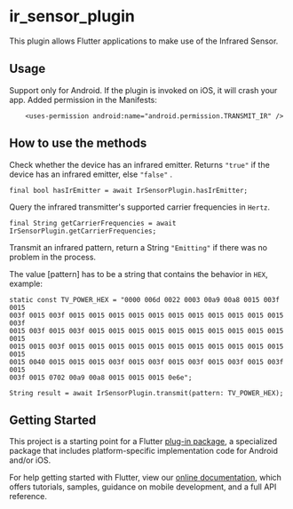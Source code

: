 # ir_sensor_plugin

This plugin allows Flutter applications to make use of the Infrared Sensor.

## Usage
Support only for Android. If the plugin is invoked on iOS, it will crash your app.
Added permission in the Manifests:
``` 
    <uses-permission android:name="android.permission.TRANSMIT_IR" />
``` 
## How to use the methods

Check whether the device has an infrared emitter.
Returns `"true"` if the device has an infrared emitter, else `"false"` .
``` 
final bool hasIrEmitter = await IrSensorPlugin.hasIrEmitter;
``` 
Query the infrared transmitter's supported carrier frequencies in `Hertz`.
``` 
final String getCarrierFrequencies = await IrSensorPlugin.getCarrierFrequencies;
``` 

Transmit an infrared pattern, return a String `"Emitting"` if there was no problem in the process.

The value [pattern] has to be a string that contains the behavior in `HEX`, example:
```  
static const TV_POWER_HEX = "0000 006d 0022 0003 00a9 00a8 0015 003f 0015 
003f 0015 003f 0015 0015 0015 0015 0015 0015 0015 0015 0015 0015 0015 003f 
0015 003f 0015 003f 0015 0015 0015 0015 0015 0015 0015 0015 0015 0015 0015 
0015 0015 003f 0015 0015 0015 0015 0015 0015 0015 0015 0015 0015 0015 0015 
0015 0040 0015 0015 0015 003f 0015 003f 0015 003f 0015 003f 0015 003f 0015 
003f 0015 0702 00a9 00a8 0015 0015 0015 0e6e";
``` 
``` 
String result = await IrSensorPlugin.transmit(pattern: TV_POWER_HEX);
``` 

## Getting Started

This project is a starting point for a Flutter
[plug-in package](https://flutter.dev/developing-packages/),
a specialized package that includes platform-specific implementation code for
Android and/or iOS.

For help getting started with Flutter, view our 
[online documentation](https://flutter.dev/docs), which offers tutorials, 
samples, guidance on mobile development, and a full API reference.
